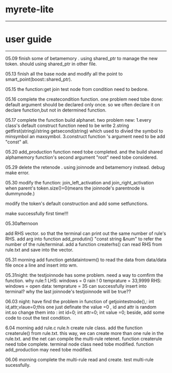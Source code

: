 # myrete-lite
---
# user guide
---

05.09 finish some of betamemory . using shared_ptr to manage the new token.  should using shared_ptr in other file.


05.13 finish all the base node and modify all the point to smart_point(boost::shared_ptr).


05.15 the function:get join test node from condition need to bedone.

05.16 complete the createcondition function.  one problem need tobe done: default argument should be declared only once. so we often declare it on declare function,but not in determined function. 


05.17  complete the function build alphanet. two problem new:   1.every class's default construct function need to be write				2.string getfirst(string)/string getsecond(string) which used to divied the symbol to minsymbol an maxsymbol.
								3.construct function 's argument need to be add "const" all.


05.20
add_production function need tobe completed.   and the build shared alphamemory function's second argument "root" need tobe considered.

05.29
delete the retenode .  using joinnode and betamemory instead.    debug make error.


05.30
modify the function: join_left_activation and join_right_activation when parent's token.size()=0(means the joinnode's parentnode is dummynode.)

modify the token's default construction and add some setfunctions.

make successfully first time!!!


05.30afternoon

add RHS vector. so that the terminal can print out the same number of rule's RHS.
add arg into function add_produtin() "const string &num" to refer the number of the rule/terminal.
add a function createrhs() can read RHS from rule.txt and save into the vector.

05.31 morning  add function getdataintowm() to read the data from data/data file once a line and insert into wm.

05.31night: the testjoinnode has some problem. need a way to comfirm the function. why 
rule:1
LHS:
windows = 0
rain ! 0
temprature = 33,9999
RHS:
windows = open
data:
temprature = 35
can successfully insert into terminal? why the last joinnode's testjoinnode will be true??

06.03 night: have find the problem in function of getjointestnode(),: int id,attr,vlaue=0;this one just definate the value =0 , id and attr is random int.so change them into :
int id=0;
int attr=0;
int value =0;
beside, add some code to cout the test condition.

6.04 morning
add rule.c rule.h create rule class. add the function createrule() from rule.txt.
this way, we can create more than one rule in the rule.txt. and the net can compile the multi-rule retenet.
function createrule need tobe complete.
terminal node class need tobe modified.
function add_production may need tobe modified.

06.06 morning
complete the multi-rule read and create. test multi-rule sucessfully.
